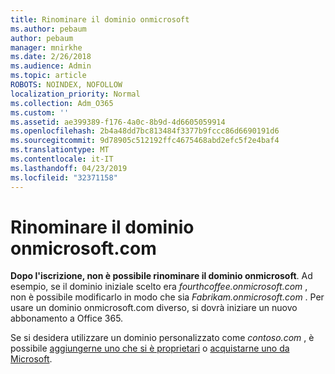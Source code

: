 ```yaml
---
title: Rinominare il dominio onmicrosoft
ms.author: pebaum
author: pebaum
manager: mnirkhe
ms.date: 2/26/2018
ms.audience: Admin
ms.topic: article
ROBOTS: NOINDEX, NOFOLLOW
localization_priority: Normal
ms.collection: Adm_O365
ms.custom: ''
ms.assetid: ae399389-f176-4a0c-8b9d-4d6605059914
ms.openlocfilehash: 2b4a48dd7bc813484f3377b9fccc86d6690191d6
ms.sourcegitcommit: 9d78905c512192ffc4675468abd2efc5f2e4baf4
ms.translationtype: MT
ms.contentlocale: it-IT
ms.lasthandoff: 04/23/2019
ms.locfileid: "32371158"
---
```

# <a name="rename-your-onmicrosoftcom-domain"></a>Rinominare il dominio onmicrosoft.com

 **Dopo l'iscrizione, non è possibile rinominare il dominio onmicrosoft**. Ad esempio, se il dominio iniziale scelto era *fourthcoffee.onmicrosoft.com* , non è possibile modificarlo in modo che sia *Fabrikam.onmicrosoft.com* . Per usare un dominio onmicrosoft.com diverso, si dovrà iniziare un nuovo abbonamento a Office 365. 
  
Se si desidera utilizzare un dominio personalizzato come *contoso.com* , è possibile [aggiungerne uno che si è proprietari](https://support.office.com/article/6383f56d-3d09-4dcb-9b41-b5f5a5efd611) o [acquistarne uno da Microsoft](https://support.office.com/article/1561140a-16a9-4a02-822d-a989250e479d).
  

